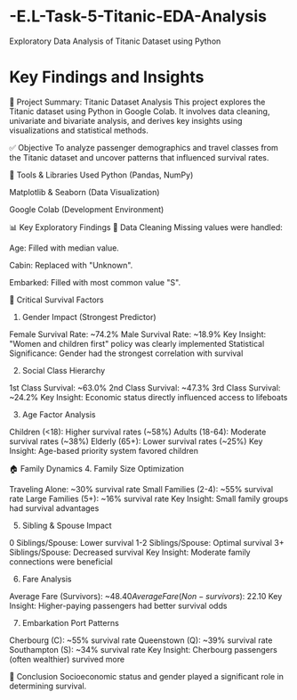 # -E.L-Task-5-Titanic-EDA-Analysis
Exploratory Data Analysis of Titanic Dataset using Python

# Key Findings and Insights

📝 Project Summary: Titanic Dataset Analysis
This project explores the Titanic dataset using Python in Google Colab. It involves data cleaning, univariate and bivariate analysis, and derives key insights using visualizations and statistical methods.

✅ Objective
To analyze passenger demographics and travel classes from the Titanic dataset and uncover patterns that influenced survival rates.

🔧 Tools & Libraries Used
Python (Pandas, NumPy)

Matplotlib & Seaborn (Data Visualization)

Google Colab (Development Environment)

📊 Key Exploratory Findings
🔹 Data Cleaning
Missing values were handled:

Age: Filled with median value.

Cabin: Replaced with "Unknown".

Embarked: Filled with most common value "S".

🚨 Critical Survival Factors
1. Gender Impact (Strongest Predictor)

Female Survival Rate: ~74.2%
Male Survival Rate: ~18.9%
Key Insight: "Women and children first" policy was clearly implemented
Statistical Significance: Gender had the strongest correlation with survival

2. Social Class Hierarchy

1st Class Survival: ~63.0%
2nd Class Survival: ~47.3%
3rd Class Survival: ~24.2%
Key Insight: Economic status directly influenced access to lifeboats

3. Age Factor Analysis

Children (<18): Higher survival rates (~58%)
Adults (18-64): Moderate survival rates (~38%)
Elderly (65+): Lower survival rates (~25%)
Key Insight: Age-based priority system favored children

🏠 Family Dynamics
4. Family Size Optimization

Traveling Alone: ~30% survival rate
Small Families (2-4): ~55% survival rate
Large Families (5+): ~16% survival rate
Key Insight: Small family groups had survival advantages

5. Sibling & Spouse Impact

0 Siblings/Spouse: Lower survival
1-2 Siblings/Spouse: Optimal survival
3+ Siblings/Spouse: Decreased survival
Key Insight: Moderate family connections were beneficial


6. Fare Analysis

Average Fare (Survivors): ~$48.40
Average Fare (Non-survivors): ~$22.10
Key Insight: Higher-paying passengers had better survival odds

7. Embarkation Port Patterns

Cherbourg (C): ~55% survival rate
Queenstown (Q): ~39% survival rate
Southampton (S): ~34% survival rate
Key Insight: Cherbourg passengers (often wealthier) survived more

📌 Conclusion
Socioeconomic status and gender played a significant role in determining survival.
